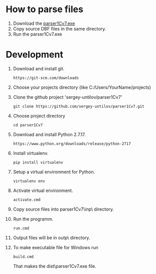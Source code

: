 How to parse files
==================

1. Download the <a href="https://drive.google.com/open?id=1irf-ojO_RuTRQigDempJp3J2KxSRkoeF" download target="_blank">parser1Cv7.exe</a>
2. Copy source DBF files in the same directory.
3. Run the parser1Cv7.exe

Development
===========
1.  Download and install git.
    ```
    https://git-scm.com/downloads
    ```
2.  Choose your projects directory (like C:/Users/YourName/projects)   
3.  Clone the github project 'sergey-untilov/parser1Cv7'
    ```
    git clone https://github.com/sergey-untilov/parser1Cv7.git
    ```
4.  Choose project directory
    ```
    cd parser1Cv7
    ```
5.  Download and install Python 2.7.17.
    ```
    https://www.python.org/downloads/release/python-2717
    ```
6.  Install virtualenv.
    ```
    pip install virtualenv
    ```
7.  Setup a virtual environment for Python.
    ```
    virtualenv env
    ```
8.  Activate virtual environment.
    ```
    activate.cmd
    ```
9.  Copy source files into parser1Cv7\inp\ directory.
10. Run the programm.
    ```
    run.cmd
    ```
11. Output files will be in outp\ directory.

12. To make executable file for Windows run
    ```
    build.cmd
    ```
    That makes the dist\parser1Cv7.exe file.
